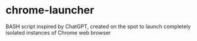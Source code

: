 # chrome-launcher
BASH script inspired by ChatGPT, created on the spot to launch completely isolated instances of Chrome web browser
